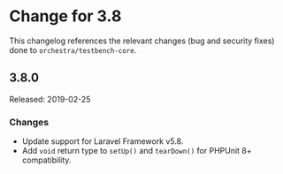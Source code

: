 # Change for 3.8

This changelog references the relevant changes (bug and security fixes) done to `orchestra/testbench-core`.

## 3.8.0

Released: 2019-02-25

### Changes

* Update support for Laravel Framework v5.8.
* Add `void` return type to `setUp()` and `tearDown()` for PHPUnit 8+ compatibility. 
